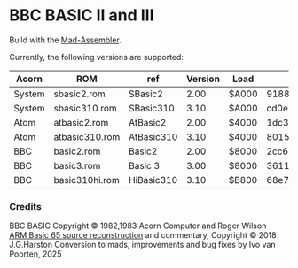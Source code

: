 # BBC BASIC II and III

Build with the [Mad-Assembler](https://github.com/tebe6502/Mad-Assembler).

Currently, the following versions are supported:

| Acorn | ROM | ref | Version | Load | MD5|
| --- | --- | --- | --- | --- | --- |
| System | sbasic2.rom    | SBasic2    | 2.00 | $A000 | 91887b03fcffc3dcec8ce1df68114e0d |
| System | sbasic310.rom  | SBasic310  | 3.10 | $A000 | cd0e14dd146325c39f6ea80e17faf299 |
| Atom   | atbasic2.rom   | AtBasic2   | 2.00 | $4000 | 1dc3c3d879d0ecb29f27f7cb333df6cc |
| Atom   | atbasic310.rom | AtBasic310 | 3.10 | $4000 | 801557a7eb8f89fac76855291edace10 |
| BBC    | basic2.rom     | Basic2     | 2.00 | $8000 | 2cc67be4624df4dc66617742571a8e3d |
| BBC    | basic3.rom     | Basic 3    | 3.00 | $8000 | 361148f2ae1cb2c87885bcb463d9e74c |
| BBC    | basic310hi.rom | HiBasic310 | 3.10 | $B800 | 68e79c8b6f46aa4f07a6dd687897229c |

### Credits

BBC BASIC Copyright © 1982,1983 Acorn Computer and Roger Wilson  
[ARM Basic 65 source reconstruction](https://mdfs.net/Software/BBCBasic/6502/) and commentary, Copyright © 2018 J.G.Harston
Conversion to mads, improvements and bug fixes by Ivo van Poorten, 2025
